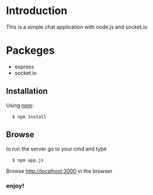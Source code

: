<h1>Introduction</h1>
<p>This is a simple chat application with node.js and socket.io</P>

<h1>Packeges</h1>
<ul>
  <li>express</li>
  <li>socket.io</li>
</ul>

<h2>Installation</h2>
<p>Using <a href="https://www.npmjs.com/">npm</a>:</p>
<pre>
  <code>$ npm install</code>
</pre>
<h2>Browse</h2>
to run the server go to your cmd and type
<pre>
  <code>$ npm app.js</code>
</pre>
<p>Browse <a href="http://localhost:3000">http://localhost:3000</a> in the browser <br/><h3>enjoy!</h3></p>
